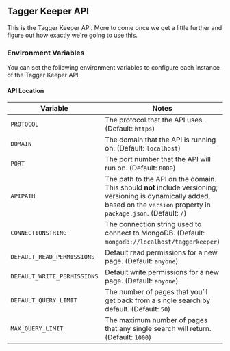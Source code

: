 ## Tagger Keeper API

This is the Tagger Keeper API. More to come 
once we get a little further and figure out 
how exactly we're going to use this.

### Environment Variables

You can set the following environment 
variables to configure each instance of the 
Tagger Keeper API.

#### API Location

Variable | Notes
--- | ---
`PROTOCOL` | The protocol that the API uses. (Default: `https`)
`DOMAIN` | The domain that the API is running on. (Default: `localhost`)
`PORT` | The port number that the API will run on. (Default: `8080`)
`APIPATH` | The path to the API on the domain. This should **not** include versioning; versioning is dynamically added, based on the `version` property in `package.json`. (Default: `/`)
`CONNECTIONSTRING` | The connection string used to connect to MongoDB. (Default: `mongodb://localhost/taggerkeeper`)
`DEFAULT_READ_PERMISSIONS` | Default read permissions for a new page. (Default: `anyone`)
`DEFAULT_WRITE_PERMISSIONS` | Default write permissions for a new page. (Default: `anyone`)
`DEFAULT_QUERY_LIMIT` | The number of pages that you’ll get back from a single search by default. (Default: `50`)
`MAX_QUERY_LIMIT` | The maximum number of pages that any single search will return. (Default: `1000`)